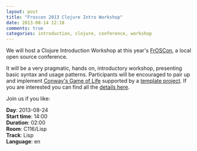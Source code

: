 ```yaml
---
layout: post
title: "Froscon 2013 Clojure Intro Workshop"
date: 2013-08-14 12:18
comments: true
categories: introduction, clojure, conference, workshop
---
```


We will host a Clojure Introduction Workshop at this year's 
[FrOSCon](http://www.froscon.de/startseite/), a local open source conference.

It will be a very pragmatic, hands on, introductory workshop, presenting basic 
syntax and usage patterns.
Participants will be encouraged to pair up and implement
[Conway's Game of Life](http://en.wikipedia.org/wiki/Conway's_Game_of_Life)
supported by a [template project](https://github.com/SimpleValue/clojure-intro-workshop).
If you are interested you can find all the 
[details here](http://programm.froscon.org/2013/events/1251.html).

Join us if you like:

**Day**: 2013-08-24<br>
**Start time**: 14:00 <br>
**Duration**: 02:00<br>
**Room**: C116/Lisp<br>
**Track**: Lisp<br>
**Language**: en<br>
